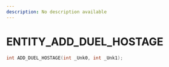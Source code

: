 ```yaml
---
description: No description available 
---
```


# ENTITY\_ADD_DUEL_HOSTAGE

```cpp
int ADD_DUEL_HOSTAGE(int _Unk0, int _Unk1);
```